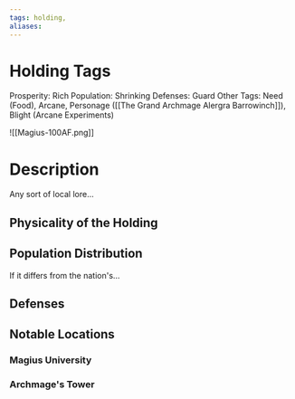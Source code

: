 ```yaml
---
tags: holding,
aliases:
---
```


# Holding Tags
Prosperity: Rich
Population: Shrinking
Defenses: Guard
Other Tags: Need (Food), Arcane, Personage ([[The Grand Archmage Alergra Barrowinch]]), Blight (Arcane Experiments)

![[Magius-100AF.png]]
# Description
Any sort of local lore...
## Physicality of the Holding

## Population Distribution
If it differs from the nation's...

## Defenses

## Notable Locations
### Magius University
### Archmage's Tower
